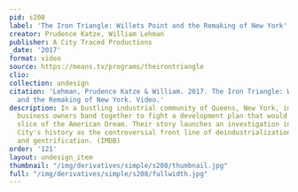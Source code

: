 ```yaml
---
pid: s208
label: 'The Iron Triangle: Willets Point and the Remaking of New York'
creator: Prudence Katze, William Lehman
publisher: A City Traced Productions
_date: '2017'
format: video
source: https://means.tv/programs/theirontriangle
clio:
collection: undesign
citation: 'Lehman, Prudence Katze & William. 2017. The Iron Triangle: Willets Point
  and the Remaking of New York. Video.'
description: In a bustling industrial community of Queens, New York, immigrant small
  business owners band together to fight a development plan that would bulldoze their
  slice of the American Dream. Their story launches an investigation into New York
  City's history as the controversial front line of deindustrialization, urban renewal,
  and gentrification. (IMDB)
order: '121'
layout: undesign_item
thumbnail: "/img/derivatives/simple/s208/thumbnail.jpg"
full: "/img/derivatives/simple/s208/fullwidth.jpg"
---
```

